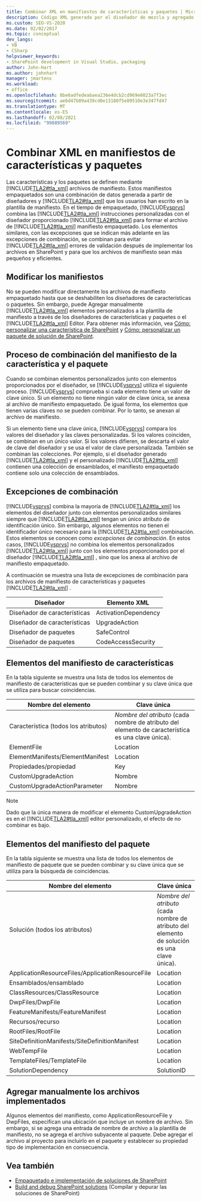 ```yaml
---
title: Combinar XML en manifiestos de características y paquetes | Microsoft Docs
description: Código XML generado por el diseñador de mezcla y agregado por el usuario en los manifiestos de características y paquetes de SharePoint. Obtenga información sobre los elementos de manifiesto de paquetes y características, y las excepciones de combinación.
ms.custom: SEO-VS-2020
ms.date: 02/02/2017
ms.topic: conceptual
dev_langs:
- VB
- CSharp
helpviewer_keywords:
- SharePoint development in Visual Studio, packaging
author: John-Hart
ms.author: johnhart
manager: jmartens
ms.workload:
- office
ms.openlocfilehash: 8be6adfedeabaea236e4dcb2cd969e6023a7f3ec
ms.sourcegitcommit: ae6d47b09a439cd0e13180f5e89510e3e347fd47
ms.translationtype: MT
ms.contentlocale: es-ES
ms.lasthandoff: 02/08/2021
ms.locfileid: "99889569"
---
```

# <a name="merge-xml-in-feature-and-package-manifests"></a>Combinar XML en manifiestos de características y paquetes
  Las características y los paquetes se definen mediante [!INCLUDE[TLA2#tla_xml](../sharepoint/includes/tla2sharptla-xml-md.md)] archivos de manifiesto. Estos manifiestos empaquetados son una combinación de datos generada a partir de diseñadores y [!INCLUDE[TLA2#tla_xml](../sharepoint/includes/tla2sharptla-xml-md.md)] que los usuarios han escrito en la plantilla de manifiesto. En el tiempo de empaquetado, [!INCLUDE[vsprvs](../sharepoint/includes/vsprvs-md.md)] combina las [!INCLUDE[TLA2#tla_xml](../sharepoint/includes/tla2sharptla-xml-md.md)] instrucciones personalizadas con el diseñador proporcionado [!INCLUDE[TLA2#tla_xml](../sharepoint/includes/tla2sharptla-xml-md.md)] para formar el archivo de [!INCLUDE[TLA2#tla_xml](../sharepoint/includes/tla2sharptla-xml-md.md)] manifiesto empaquetado. Los elementos similares, con las excepciones que se indican más adelante en las excepciones de combinación, se combinan para evitar [!INCLUDE[TLA2#tla_xml](../sharepoint/includes/tla2sharptla-xml-md.md)] errores de validación después de implementar los archivos en SharePoint y para que los archivos de manifiesto sean más pequeños y eficientes.

## <a name="modify-the-manifests"></a>Modificar los manifiestos
 No se pueden modificar directamente los archivos de manifiesto empaquetado hasta que se deshabiliten los diseñadores de características o paquetes. Sin embargo, puede Agregar manualmente [!INCLUDE[TLA2#tla_xml](../sharepoint/includes/tla2sharptla-xml-md.md)] elementos personalizados a la plantilla de manifiesto a través de los diseñadores de características y paquetes o el [!INCLUDE[TLA2#tla_xml](../sharepoint/includes/tla2sharptla-xml-md.md)] Editor. Para obtener más información, vea [Cómo: personalizar una característica de SharePoint](../sharepoint/how-to-customize-a-sharepoint-feature.md) y [Cómo: personalizar un paquete de solución de SharePoint](../sharepoint/how-to-customize-a-sharepoint-solution-package.md).

## <a name="feature-and-package-manifest-merge-process"></a>Proceso de combinación del manifiesto de la característica y el paquete
 Cuando se combinan elementos personalizados junto con elementos proporcionados por el diseñador, se [!INCLUDE[vsprvs](../sharepoint/includes/vsprvs-md.md)] utiliza el siguiente proceso. [!INCLUDE[vsprvs](../sharepoint/includes/vsprvs-md.md)] comprueba si cada elemento tiene un valor de clave único. Si un elemento no tiene ningún valor de clave única, se anexa al archivo de manifiesto empaquetado. De igual forma, los elementos que tienen varias claves no se pueden combinar. Por lo tanto, se anexan al archivo de manifiesto.

 Si un elemento tiene una clave única, [!INCLUDE[vsprvs](../sharepoint/includes/vsprvs-md.md)] compara los valores del diseñador y las claves personalizadas. Si los valores coinciden, se combinan en un único valor. Si los valores difieren, se descarta el valor de clave del diseñador y se usa el valor de clave personalizada. También se combinan las colecciones. Por ejemplo, si el diseñador generado [!INCLUDE[TLA2#tla_xml](../sharepoint/includes/tla2sharptla-xml-md.md)] y el personalizado [!INCLUDE[TLA2#tla_xml](../sharepoint/includes/tla2sharptla-xml-md.md)] contienen una colección de ensamblados, el manifiesto empaquetado contiene solo una colección de ensamblados.

## <a name="merge-exceptions"></a>Excepciones de combinación
 [!INCLUDE[vsprvs](../sharepoint/includes/vsprvs-md.md)] combina la mayoría de [!INCLUDE[TLA2#tla_xml](../sharepoint/includes/tla2sharptla-xml-md.md)] los elementos del diseñador junto con elementos personalizados similares siempre que [!INCLUDE[TLA2#tla_xml](../sharepoint/includes/tla2sharptla-xml-md.md)] tengan un único atributo de identificación único. Sin embargo, algunos elementos no tienen el identificador único necesario para la [!INCLUDE[TLA2#tla_xml](../sharepoint/includes/tla2sharptla-xml-md.md)] combinación. Estos elementos se conocen como *excepciones de combinación*. En estos casos, [!INCLUDE[vsprvs](../sharepoint/includes/vsprvs-md.md)] no combina los elementos personalizados [!INCLUDE[TLA2#tla_xml](../sharepoint/includes/tla2sharptla-xml-md.md)] junto con los elementos proporcionados por el diseñador [!INCLUDE[TLA2#tla_xml](../sharepoint/includes/tla2sharptla-xml-md.md)] , sino que los anexa al archivo de manifiesto empaquetado.

 A continuación se muestra una lista de excepciones de combinación para los archivos de manifiesto de características y paquetes [!INCLUDE[TLA2#tla_xml](../sharepoint/includes/tla2sharptla-xml-md.md)] .

|Diseñador|Elemento XML|
|--------------|-----------------|
|Diseñador de características|ActivationDependency|
|Diseñador de características|UpgradeAction|
|Diseñador de paquetes|SafeControl|
|Diseñador de paquetes|CodeAccessSecurity|

## <a name="feature-manifest-elements"></a>Elementos del manifiesto de características
 En la tabla siguiente se muestra una lista de todos los elementos de manifiesto de características que se pueden combinar y su clave única que se utiliza para buscar coincidencias.

|Nombre del elemento|Clave única|
|------------------|----------------|
|Característica (todos los atributos)|*Nombre del atributo* (cada nombre de atributo del elemento de característica es una clave única).|
|ElementFile|Location|
|ElementManifests/ElementManifest|Location|
|Propiedades/propiedad|Key|
|CustomUpgradeAction|Nombre|
|CustomUpgradeActionParameter|Nombre|

> [!NOTE]
> Dado que la única manera de modificar el elemento CustomUpgradeAction es en el [!INCLUDE[TLA2#tla_xml](../sharepoint/includes/tla2sharptla-xml-md.md)] editor personalizado, el efecto de no combinar es bajo.

## <a name="package-manifest-elements"></a>Elementos del manifiesto del paquete
 En la tabla siguiente se muestra una lista de todos los elementos de manifiesto de paquete que se pueden combinar y su clave única que se utiliza para la búsqueda de coincidencias.

|Nombre del elemento|Clave única|
|------------------|----------------|
|Solución (todos los atributos)|*Nombre del atributo* (cada nombre de atributo del elemento de solución es una clave única).|
|ApplicationResourceFiles/ApplicationResourceFile|Location|
|Ensamblados/ensamblado|Location|
|ClassResources/ClassResource|Location|
|DwpFiles/DwpFile|Location|
|FeatureManifests/FeatureManifest|Location|
|Recursos/recurso|Location|
|RootFiles/RootFile|Location|
|SiteDefinitionManifests/SiteDefinitionManifest|Location|
|WebTempFile|Location|
|TemplateFiles/TemplateFile|Location|
|SolutionDependency|SolutionID|

## <a name="manually-add-deployed-files"></a>Agregar manualmente los archivos implementados
 Algunos elementos del manifiesto, como ApplicationResourceFile y DwpFiles, especifican una ubicación que incluye un nombre de archivo. Sin embargo, si se agrega una entrada de nombre de archivo a la plantilla de manifiesto, no se agrega el archivo subyacente al paquete. Debe agregar el archivo al proyecto para incluirlo en el paquete y establecer su propiedad tipo de implementación en consecuencia.

## <a name="see-also"></a>Vea también
- [Empaquetado e implementación de soluciones de SharePoint](../sharepoint/packaging-and-deploying-sharepoint-solutions.md)
- [Build and debug SharePoint solutions](../sharepoint/building-and-debugging-sharepoint-solutions.md) (Compilar y depurar las soluciones de SharePoint)
